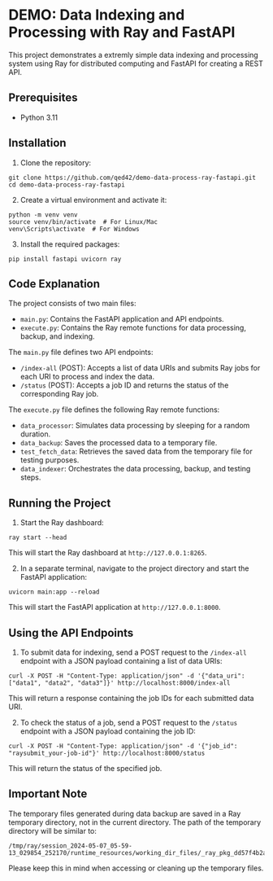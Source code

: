 # DEMO: Data Indexing and Processing with Ray and FastAPI

This project demonstrates a extremly simple data indexing and processing system using Ray for distributed computing and FastAPI for creating a REST API.

## Prerequisites

- Python 3.11

## Installation

1. Clone the repository:
```
git clone https://github.com/qed42/demo-data-process-ray-fastapi.git
cd demo-data-process-ray-fastapi
```

2. Create a virtual environment and activate it:
```
python -m venv venv
source venv/bin/activate  # For Linux/Mac
venv\Scripts\activate  # For Windows
```

3. Install the required packages:
```
pip install fastapi uvicorn ray
```

## Code Explanation

The project consists of two main files:

- `main.py`: Contains the FastAPI application and API endpoints.
- `execute.py`: Contains the Ray remote functions for data processing, backup, and indexing.

The `main.py` file defines two API endpoints:

- `/index-all` (POST): Accepts a list of data URIs and submits Ray jobs for each URI to process and index the data.
- `/status` (POST): Accepts a job ID and returns the status of the corresponding Ray job.

The `execute.py` file defines the following Ray remote functions:

- `data_processor`: Simulates data processing by sleeping for a random duration.
- `data_backup`: Saves the processed data to a temporary file.
- `test_fetch_data`: Retrieves the saved data from the temporary file for testing purposes.
- `data_indexer`: Orchestrates the data processing, backup, and testing steps.

## Running the Project

1. Start the Ray dashboard:
```
ray start --head
```
This will start the Ray dashboard at `http://127.0.0.1:8265`.

2. In a separate terminal, navigate to the project directory and start the FastAPI application:
```
uvicorn main:app --reload
```
This will start the FastAPI application at `http://127.0.0.1:8000`.

## Using the API Endpoints

1. To submit data for indexing, send a POST request to the `/index-all` endpoint with a JSON payload containing a list of data URIs:
```
curl -X POST -H "Content-Type: application/json" -d '{"data_uri": ["data1", "data2", "data3"]}' http://localhost:8000/index-all
```
This will return a response containing the job IDs for each submitted data URI.

2. To check the status of a job, send a POST request to the `/status` endpoint with a JSON payload containing the job ID:
```
curl -X POST -H "Content-Type: application/json" -d '{"job_id": "raysubmit_your-job-id"}' http://localhost:8000/status
```
This will return the status of the specified job.

## Important Note

The temporary files generated during data backup are saved in a Ray temporary directory, not in the current directory. The path of the temporary directory will be similar to:
```
/tmp/ray/session_2024-05-07_05-59-13_029854_252170/runtime_resources/working_dir_files/_ray_pkg_dd57f4b2a82d80a9
```
Please keep this in mind when accessing or cleaning up the temporary files.
